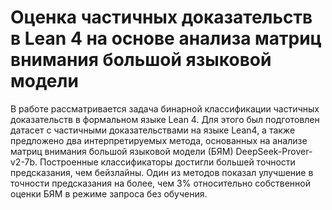# Оценка частичных доказательств в Lean 4 на основе анализа матриц внимания большой языковой модели

В работе рассматривается задача бинарной классификации частичных доказательств в формальном языке Lean 4. Для этого был подготовлен датасет с частичными доказательствами на языке Lean4, а также предложено два интерпретируемых метода, основанных на анализе матриц внимания большой языковой модели (БЯМ) DeepSeek-Prover-v2-7b. Построенные классификаторы достигли большей точности предсказания, чем бейзлайны. Один из методов показал улучшение в точности предсказания на более, чем 3\% относительно собственной оценки БЯМ в режиме запроса без обучения.

